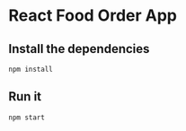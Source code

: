 # React Food Order App

## Install the dependencies

```git
npm install
```

## Run it

```git
npm start
```
